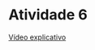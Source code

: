 <h1>Atividade 6</h1>

<p><a href="https://drive.google.com/file/d/1wrD7_B3d9HBKO7MtZI12MAB7qLpoykYB/view?usp=sharing">Vídeo explicativo</a></p>